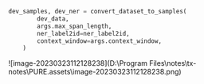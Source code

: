 ```python
dev_samples, dev_ner = convert_dataset_to_samples(
        dev_data,
        args.max_span_length,
        ner_label2id=ner_label2id,
        context_window=args.context_window,
    )
```

![image-20230323112128238](D:\Program Files\notes\tx-notes\PURE.assets\image-20230323112128238.png)


